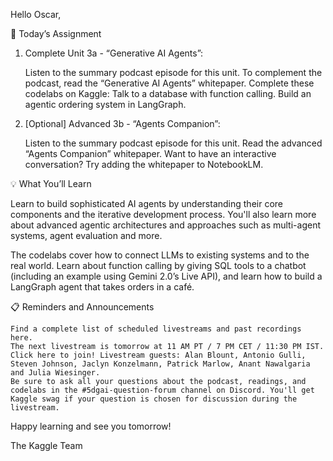 Hello Oscar,

🎒 Today’s Assignment

1. Complete Unit 3a - “Generative AI Agents”:

    Listen to the summary podcast episode for this unit.
    To complement the podcast, read the “Generative AI Agents” whitepaper. 
    Complete these codelabs on Kaggle:
        Talk to a database with function calling.
        Build an agentic ordering system in LangGraph.

2. [Optional] Advanced 3b - “Agents Companion”:

    Listen to the summary podcast episode for this unit.
    Read the advanced “Agents Companion” whitepaper.
    Want to have an interactive conversation? Try adding the whitepaper to NotebookLM.

 💡 What You’ll Learn

Learn to build sophisticated AI agents by understanding their core components and the iterative development process. You'll also learn more about advanced agentic architectures and approaches such as multi-agent systems, agent evaluation and more.

The codelabs cover how to connect LLMs to existing systems and to the real world. Learn about function calling by giving SQL tools to a chatbot (including an example using Gemini 2.0’s Live API), and learn how to build a LangGraph agent that takes orders in a café.

📋 Reminders and Announcements

    Find a complete list of scheduled livestreams and past recordings here.
    The next livestream is tomorrow at 11 AM PT / 7 PM CET / 11:30 PM IST. Click here to join! Livestream guests: Alan Blount, Antonio Gulli, Steven Johnson, Jaclyn Konzelmann, Patrick Marlow, Anant Nawalgaria and Julia Wiesinger.
    Be sure to ask all your questions about the podcast, readings, and codelabs in the #5dgai-question-forum channel on Discord. You'll get Kaggle swag if your question is chosen for discussion during the livestream.

Happy learning and see you tomorrow!

The Kaggle Team
